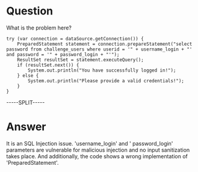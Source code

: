 # Question
 
What is the problem here?
 
```
try (var connection = dataSource.getConnection()) {
    PreparedStatement statement = connection.prepareStatement("select password from challenge_users where userid = '" + username_login + "' and password = '" + password_login + "'");
    ResultSet resultSet = statement.executeQuery();
    if (resultSet.next()) {
        System.out.println("You have successfully logged in!");
    } else {
        System.out.println("Please provide a valid credentials!");
    }
}
```
 
-----SPLIT-----
 
# Answer

It is an SQL Injection issue. 'username_login' and ' password_login' parameters are vulnerable for malicious injection and no input sanitization takes place. And additionally, the code shows a wrong implementation of 'PreparedStatement'.